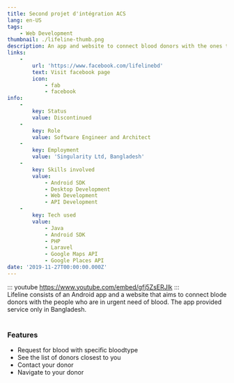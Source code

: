 ```yaml
---
title: Second projet d'intégration ACS
lang: en-US
tags:
    - Web Development
thumbnail: ./lifeline-thumb.png
description: An app and website to connect blood donors with the ones that are in need.
links:
    -
        url: 'https://www.facebook.com/lifelinebd'
        text: Visit facebook page
        icon:
            - fab
            - facebook
info:
    -
        key: Status
        value: Discontinued
    -
        key: Role
        value: Software Engineer and Architect
    -
        key: Employment
        value: 'Singularity Ltd, Bangladesh'
    -
        key: Skills involved
        value:
            - Android SDK
            - Desktop Development
            - Web Development
            - API Development
    -
        key: Tech used
        value:
            - Java
            - Android SDK
            - PHP
            - Laravel
            - Google Maps API
            - Google Places API
date: '2019-11-27T00:00:00.000Z'
---
```

::: youtube https://www.youtube.com/embed/gfj5ZsERJlk
:::
<br/>
Lifeline consists of an Android app and a website that aims to connect blode donors with the people who are in urgent need of blood. The app provided service only in Bangladesh.
<br/><br/>

### Features
- Request for blood with specific bloodtype
- See the list of donors closest to you
- Contact your donor
- Navigate to your donor
